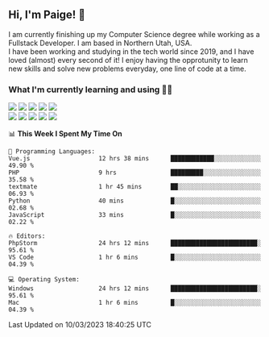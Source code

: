 ## Hi, I'm Paige! :vulcan_salute:

I am currently finishing up my Computer Science degree while working as a Fullstack Developer. I am based in Northern Utah, USA. \
I have been working and studying in the tech world since 2019, and I have loved (almost) every second of it! I enjoy having the opprotunity to learn new skills and solve new problems everyday, one line of code at a time.  

### What I'm currently learning and using :woman_technologist:
![](https://img.shields.io/badge/Laravel-FF2D20?style=for-the-badge&logo=laravel&logoColor=white) 
![](https://img.shields.io/badge/PHP-777BB4?style=for-the-badge&logo=php&logoColor=white)
![](https://img.shields.io/badge/Vue.js-35495E?style=for-the-badge&logo=vuedotjs&logoColor=4FC08D) 
![](https://img.shields.io/badge/MySQL-005C84?style=for-the-badge&logo=mysql&logoColor=white) 
![](https://img.shields.io/badge/Tailwind_CSS-38B2AC?style=for-the-badge&logo=tailwind-css&logoColor=white) \
![](https://img.shields.io/badge/Python-FFD43B?style=for-the-badge&logo=python&logoColor=blue)
![](https://img.shields.io/badge/Django-092E20?style=for-the-badge&logo=django&logoColor=green)
![](https://img.shields.io/badge/Kotlin-0095D5?&style=for-the-badge&logo=kotlin&logoColor=white)
![](https://img.shields.io/badge/Java-ED8B00?style=for-the-badge&logo=java&logoColor=white)
![](https://img.shields.io/badge/Haskell-5D4F85?style=for-the-badge&logo=haskell&logoColor=white) 

<!--START_SECTION:waka-->
📊 **This Week I Spent My Time On** 

```text
💬 Programming Languages: 
Vue.js                   12 hrs 38 mins      ████████████░░░░░░░░░░░░░   49.90 % 
PHP                      9 hrs               █████████░░░░░░░░░░░░░░░░   35.58 % 
textmate                 1 hr 45 mins        ██░░░░░░░░░░░░░░░░░░░░░░░   06.93 % 
Python                   40 mins             █░░░░░░░░░░░░░░░░░░░░░░░░   02.68 % 
JavaScript               33 mins             █░░░░░░░░░░░░░░░░░░░░░░░░   02.22 % 

🔥 Editors: 
PhpStorm                 24 hrs 12 mins      ████████████████████████░   95.61 % 
VS Code                  1 hr 6 mins         █░░░░░░░░░░░░░░░░░░░░░░░░   04.39 % 

💻 Operating System: 
Windows                  24 hrs 12 mins      ████████████████████████░   95.61 % 
Mac                      1 hr 6 mins         █░░░░░░░░░░░░░░░░░░░░░░░░   04.39 % 
```


 Last Updated on 10/03/2023 18:40:25 UTC
<!--END_SECTION:waka-->
